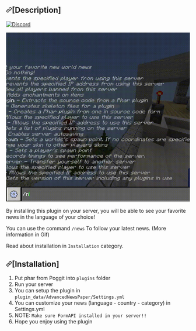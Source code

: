 <div class="Box-body px-5 pb-5">
        <article class="markdown-body entry-content container-lg" itemprop="text"><h2><a id="user-content-description" class="anchor" aria-hidden="true" href="#description"><svg class="octicon octicon-link" viewBox="0 0 16 16" version="1.1" width="16" height="16" aria-hidden="true"><path fill-rule="evenodd" d="M7.775 3.275a.75.75 0 001.06 1.06l1.25-1.25a2 2 0 112.83 2.83l-2.5 2.5a2 2 0 01-2.83 0 .75.75 0 00-1.06 1.06 3.5 3.5 0 004.95 0l2.5-2.5a3.5 3.5 0 00-4.95-4.95l-1.25 1.25zm-4.69 9.64a2 2 0 010-2.83l2.5-2.5a2 2 0 012.83 0 .75.75 0 001.06-1.06 3.5 3.5 0 00-4.95 0l-2.5 2.5a3.5 3.5 0 004.95 4.95l1.25-1.25a.75.75 0 00-1.06-1.06l-1.25 1.25a2 2 0 01-2.83 0z"></path></svg></a><a id="user-content-description" href="#description"></a>[Description]</h2>
<a href="https://discord.gg/EYZNP3cR2T" rel="nofollow"><img src="https://camo.githubusercontent.com/16af62664a43abbf7daaa4d8731f61b16de2b3da/68747470733a2f2f696d672e736869656c64732e696f2f62616467652f636861742d6f6e2b646973636f72642d3732383964612e737667" alt="Discord" style="max-width:100%;"></a>
<p><a href="https://github.com/HighestDreams/AdvancedNewsPaper/blob/main/News.gif"><img src="https://github.com/HighestDreams/AdvancedNewsPaper/blob/main/News.gif" alt="GIF" style="max-width:100%;"></a></p>
<p>By installing this plugin on your server, you will be able to see your favorite news in the language of your choice!</p>
                <p>You can use the command <code>/news</code> To follow your latest news. (More information in Gif)</p>
                <p>Read about installation in <code>Installation</code> category.</p>
<h2><a id="user-content-usage" class="anchor" aria-hidden="true" href="#usage"><svg class="octicon octicon-link" viewBox="0 0 16 16" version="1.1" width="16" height="16" aria-hidden="true"><path fill-rule="evenodd" d="M7.775 3.275a.75.75 0 001.06 1.06l1.25-1.25a2 2 0 112.83 2.83l-2.5 2.5a2 2 0 01-2.83 0 .75.75 0 00-1.06 1.06 3.5 3.5 0 004.95 0l2.5-2.5a3.5 3.5 0 00-4.95-4.95l-1.25 1.25zm-4.69 9.64a2 2 0 010-2.83l2.5-2.5a2 2 0 012.83 0 .75.75 0 001.06-1.06 3.5 3.5 0 00-4.95 0l-2.5 2.5a3.5 3.5 0 004.95 4.95l1.25-1.25a.75.75 0 00-1.06-1.06l-1.25 1.25a2 2 0 01-2.83 0z"></path></svg></a><a id="user-content-usage" href="#installation"></a>[Installation]</h2>
<ol>
<li>Put phar from Poggit into <code>plugins</code> folder</li>
<li>Run your server</li>
<li>You can setup the plugin in <code>plugin_data/AdvancedNewsPaper/Settings.yml</code></li>
        <li>You can customize your news (language - country - category) in Settings.yml</li>
        <li>NOTE: <code>Make sure FormAPI installed in your server!!</code></li>
        <li>Hope you enjoy using the plugin</li>
</ol>
</article>
      </div>
  </div>

</div>
